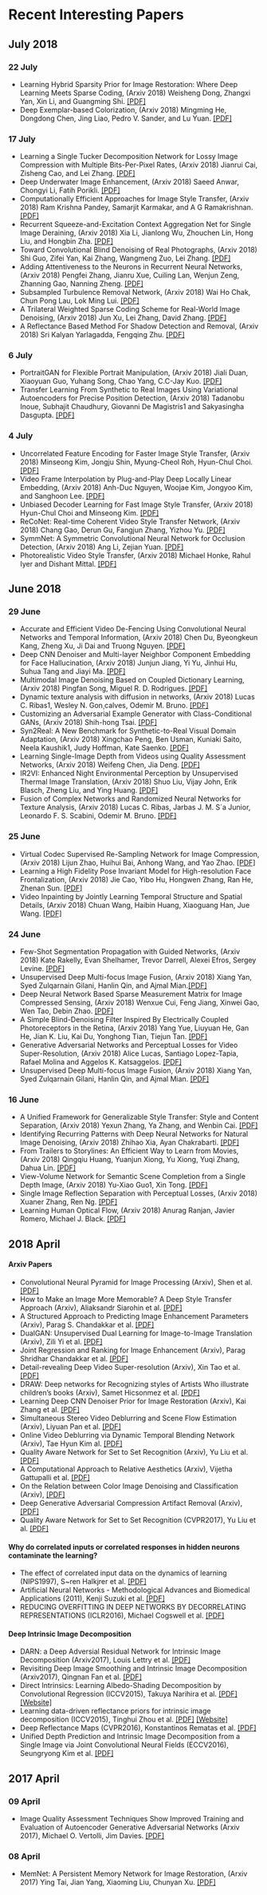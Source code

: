 # Recent Interesting Papers

## July 2018

### 22 July
   * Learning Hybrid Sparsity Prior for Image Restoration: Where Deep Learning Meets Sparse Coding, (Arxiv 2018) Weisheng Dong, Zhangxi Yan, Xin Li, and Guangming Shi. [[PDF]](https://arxiv.org/pdf/1807.06920.pdf)
   * Deep Exemplar-based Colorization, (Arxiv 2018) Mingming He, Dongdong Chen, Jing Liao, Pedro V. Sander, and Lu Yuan. [[PDF]](https://arxiv.org/pdf/1807.06587.pdf)
   
### 17 July
   * Learning a Single Tucker Decomposition Network for Lossy Image Compression with Multiple Bits-Per-Pixel Rates, (Arxiv 2018) Jianrui Cai, Zisheng Cao, and Lei Zhang. [[PDF]](https://arxiv.org/pdf/1807.03470.pdf)
   * Deep Underwater Image Enhancement, (Arxiv 2018) Saeed Anwar, Chongyi Li, Fatih Porikli. [[PDF]](https://arxiv.org/pdf/1807.03528.pdf)
   * Computationally Efficient Approaches for Image Style Transfer, (Arxiv 2018) Ram Krishna Pandey, Samarjit Karmakar, and A G Ramakrishnan. [[PDF]](https://arxiv.org/pdf/1807.05927.pdf)
   * Recurrent Squeeze-and-Excitation Context Aggregation Net for Single Image Deraining, (Arxiv 2018) Xia Li, Jianlong Wu, Zhouchen Lin, Hong Liu, and Hongbin Zha. [[PDF]](https://arxiv.org/pdf/1807.05698.pdf)
   * Toward Convolutional Blind Denoising of Real Photographs, (Arxiv 2018) Shi Guo, Zifei Yan, Kai Zhang, Wangmeng Zuo, Lei Zhang. [[PDF]](https://arxiv.org/pdf/1807.04686.pdf)
   * Adding Attentiveness to the Neurons in Recurrent Neural Networks, (Arxiv 2018) Pengfei Zhang, Jianru Xue, Cuiling Lan, Wenjun Zeng, Zhanning Gao, Nanning Zheng. [[PDF]](https://arxiv.org/pdf/1807.04445.pdf)
   * Subsampled Turbulence Removal Network, (Arxiv 2018) Wai Ho Chak, Chun Pong Lau, Lok Ming Lui. [[PDF]](https://arxiv.org/pdf/1807.04418.pdf)
   * A Trilateral Weighted Sparse Coding Scheme for Real-World Image Denoising, (Arxiv 2018) Jun Xu, Lei Zhang, David Zhang. [[PDF]](https://arxiv.org/pdf/1807.04364.pdf)
   * A Reflectance Based Method For Shadow Detection and Removal, (Arxiv 2018) Sri Kalyan Yarlagadda, Fengqing Zhu. [[PDF]](https://arxiv.org/pdf/1807.04352.pdf)

### 6 July
   * PortraitGAN for Flexible Portrait Manipulation, (Arxiv 2018) Jiali Duan, Xiaoyuan Guo, Yuhang Song, Chao Yang, C.C-Jay Kuo. [[PDF]](https://arxiv.org/pdf/1807.01826.pdf)
   * Transfer Learning From Synthetic to Real Images Using Variational Autoencoders for Precise Position Detection, (Arxiv 2018) Tadanobu Inoue, Subhajit Chaudhury, Giovanni De Magistris1 and Sakyasingha Dasgupta. [[PDF]](https://arxiv.org/pdf/1807.01990.pdf)
   
### 4 July
   * Uncorrelated Feature Encoding for Faster Image Style Transfer, (Arxiv 2018) Minseong Kim, Jongju Shin, Myung-Cheol Roh, Hyun-Chul Choi. [[PDF]](https://arxiv.org/pdf/1807.01493.pdf)
   * Video Frame Interpolation by Plug-and-Play Deep Locally Linear Embedding, (Arxiv 2018) Anh-Duc Nguyen, Woojae Kim, Jongyoo Kim, and Sanghoon Lee. [[PDF]](https://arxiv.org/pdf/1807.01462.pdf)
   * Unbiased Decoder Learning for Fast Image Style Transfer, (Arxiv 2018) Hyun-Chul Choi and Minseong Kim. [[PDF]](https://arxiv.org/ftp/arxiv/papers/1807/1807.01424.pdf)
   * ReCoNet: Real-time Coherent Video Style Transfer Network, (Arxiv 2018) Chang Gao, Derun Gu, Fangjun Zhang, Yizhou Yu. [[PDF]](https://arxiv.org/pdf/1807.01197.pdf)
   * SymmNet: A Symmetric Convolutional Neural Network for Occlusion Detection, (Arxiv 2018) Ang Li, Zejian Yuan. [[PDF]](https://arxiv.org/pdf/1807.00959.pdf)
   * Photorealistic Video Style Transfer, (Arxiv 2018) Michael Honke, Rahul Iyer and Dishant Mittal. [[PDF]](https://arxiv.org/pdf/1807.00273.pdf)

## June 2018

### 29 June
   * Accurate and Efficient Video De-Fencing Using Convolutional Neural Networks and Temporal Information, (Arxiv 2018) Chen Du, Byeongkeun Kang, Zheng Xu, Ji Dai and Truong Nguyen. [[PDF]](https://arxiv.org/pdf/1806.10781.pdf)
   * Deep CNN Denoiser and Multi-layer Neighbor Component Embedding for Face Hallucination, (Arxiv 2018) Junjun Jiang, Yi Yu, Jinhui Hu, Suhua Tang and Jiayi Ma. [[PDF]](https://arxiv.org/pdf/1806.10726.pdf)
   * Multimodal Image Denoising Based on Coupled Dictionary Learning, (Arxiv 2018) Pingfan Song, Miguel R. D. Rodrigues. [[PDF]](https://arxiv.org/pdf/1806.10678.pdf)
   * Dynamic texture analysis with diffusion in networks, (Arxiv 2018) Lucas C. Ribas1, Wesley N. Gon¸calves, Odemir M. Bruno. [[PDF]](https://arxiv.org/pdf/1806.10681.pdf)
   * Customizing an Adversarial Example Generator with Class-Conditional GANs, (Arxiv 2018) Shih-hong Tsai. [[PDF]](https://arxiv.org/pdf/1806.10496.pdf)
   * Syn2Real: A New Benchmark for Synthetic-to-Real Visual Domain Adaptation, (Arxiv 2018) Xingchao Peng, Ben Usman, Kuniaki Saito, Neela Kaushik1, Judy Hoffman, Kate Saenko. [[PDF]](https://arxiv.org/pdf/1806.09755.pdf)
   * Learning Single-Image Depth from Videos using Quality Assessment Networks, (Arxiv 2018) Weifeng Chen, Jia Deng. [[PDF]](https://arxiv.org/pdf/1806.09573.pdf)
   * IR2VI: Enhanced Night Environmental Perception by Unsupervised Thermal Image Translation, (Arxiv 2018) Shuo Liu, Vijay John, Erik Blasch, Zheng Liu, and Ying Huang. [[PDF]](https://arxiv.org/pdf/1806.09565.pdf)
   * Fusion of Complex Networks and Randomized Neural Networks for Texture Analysis, (Arxiv 2018) Lucas C. Ribas, Jarbas J. M. S´a Junior, Leonardo F. S. Scabini, Odemir M. Bruno. [[PDF]](https://arxiv.org/pdf/1806.09170.pdf)


### 25 June
   * Virtual Codec Supervised Re-Sampling Network for Image Compression, (Arxiv 2018) Lijun Zhao, Huihui Bai, Anhong Wang, and Yao Zhao. [[PDF]](https://arxiv.org/pdf/1806.08514.pdf)
   * Learning a High Fidelity Pose Invariant Model for High-resolution Face Frontalization, (Arxiv 2018) Jie Cao, Yibo Hu, Hongwen Zhang, Ran He, Zhenan Sun. [[PDF]](https://arxiv.org/pdf/1806.08472.pdf)
   * Video Inpainting by Jointly Learning Temporal Structure and Spatial Details, (Arxiv 2018) Chuan Wang, Haibin Huang, Xiaoguang Han, Jue Wang. [[PDF]](https://arxiv.org/pdf/1806.08482.pdf)

### 24 June
   * Few-Shot Segmentation Propagation with Guided Networks, (Arxiv 2018) Kate Rakelly, Evan Shelhamer, Trevor Darrell, Alexei Efros, Sergey Levine. [[PDF]](https://arxiv.org/pdf/1806.07373.pdf)
   * Unsupervised Deep Multi-focus Image Fusion, (Arxiv 2018) Xiang Yan, Syed Zulqarnain Gilani, Hanlin Qin, and Ajmal Mian.[[PDF]](https://arxiv.org/pdf/1806.07272.pdf)
   * Deep Neural Network Based Sparse Measurement Matrix for Image Compressed Sensing, (Arxiv 2018) Wenxue Cui, Feng Jiang, Xinwei Gao, Wen Tao, Debin Zhao. [[PDF]](https://arxiv.org/pdf/1806.07026.pdf)
   * A Simple Blind-Denoising Filter Inspired By Electrically Coupled Photoreceptors in the Retina, (Arxiv 2018) Yang Yue, Liuyuan He, Gan He, Jian K. Liu, Kai Du, Yonghong Tian, Tiejun Tan. [[PDF]](https://arxiv.org/pdf/1806.05882.pdf)
   * Generative Adversarial Networks and Perceptual Losses for Video Super-Resolution, (Arxiv 2018) Alice Lucas, Santiago Lopez-Tapia, Rafael Molina and Aggelos K. Katsaggelos. [[PDF]](https://arxiv.org/ftp/arxiv/papers/1806/1806.05764.pdf)
   * Unsupervised Deep Multi-focus Image Fusion, (Arxiv 2018) Xiang Yan, Syed Zulqarnain Gilani, Hanlin Qin, and Ajmal Mian. [[PDF]](https://arxiv.org/pdf/1806.07272.pdf)

### 16 June
   * A Unified Framework for Generalizable Style Transfer: Style and Content Separation, (Arxiv 2018) Yexun Zhang, Ya Zhang, and Wenbin Cai. [[PDF]](https://arxiv.org/pdf/1806.05173.pdf)
   * Identifying Recurring Patterns with Deep Neural Networks for Natural Image Denoising, (Arxiv 2018) Zhihao Xia, Ayan Chakrabarti. [[PDF]](https://arxiv.org/pdf/1806.05229.pdf)
   * From Trailers to Storylines: An Efficient Way to Learn from Movies, (Arxiv 2018) Qingqiu Huang, Yuanjun Xiong, Yu Xiong, Yuqi Zhang, Dahua Lin. [[PDF]](https://arxiv.org/pdf/1806.05341.pdf)
   * View-Volume Network for Semantic Scene Completion from a Single Depth Image, (Arxiv 2018) Yu-Xiao Guo1, Xin Tong. [[PDF]](https://arxiv.org/pdf/1806.05361.pdf)
   * Single Image Reflection Separation with Perceptual Losses, (Arxiv 2018) Xuaner Zhang, Ren Ng. [[PDF]](https://arxiv.org/pdf/1806.05376.pdf)
   * Learning Human Optical Flow, (Arxiv 2018) Anurag Ranjan, Javier Romero, Michael J. Black. [[PDF]](https://arxiv.org/pdf/1806.05666.pdf)
   


## 2018 April
#### Arxiv Papers
 * Convolutional Neural Pyramid for Image Processing (Arxiv), Shen et al. [[PDF]](https://arxiv.org/pdf/1704.02071.pdf)
 * How to Make an Image More Memorable? A Deep Style Transfer Approach (Arxiv), Aliaksandr Siarohin et al. [[PDF]](https://arxiv.org/pdf/1704.01745.pdf)
 * A Structured Approach to Predicting Image Enhancement Parameters (Arxiv), Parag S. Chandakkar et al. [[PDF]](https://arxiv.org/pdf/1704.01249.pdf)
 * DualGAN: Unsupervised Dual Learning for Image-to-Image Translation (Arxiv), Zili Yi et al. [[PDF]](https://arxiv.org/pdf/1704.02510.pdf)
 * Joint Regression and Ranking for Image Enhancement (Arxiv), Parag Shridhar Chandakkar et al. [[PDF]](https://arxiv.org/pdf/1704.01235.pdf)
 * Detail-revealing Deep Video Super-resolution (Arxiv), Xin Tao et al. [[PDF]](https://arxiv.org/pdf/1704.02738.pdf)
 * DRAW: Deep networks for Recognizing styles of Artists Who illustrate children’s books (Arxiv), Samet Hicsonmez et al. [[PDF]](https://arxiv.org/pdf/1704.03057.pdf)
 * Learning Deep CNN Denoiser Prior for Image Restoration (Arxiv), Kai Zhang et al. [[PDF]](https://arxiv.org/pdf/1704.03264.pdf) 
 * Simultaneous Stereo Video Deblurring and Scene Flow Estimation (Arxiv), Liyuan Pan et al. [[PDF]](https://arxiv.org/pdf/1704.03273.pdf)
 * Online Video Deblurring via Dynamic Temporal Blending Network (Arxiv), Tae Hyun Kim al. [[PDF]](https://arxiv.org/pdf/1704.03285.pdf)
 * Quality Aware Network for Set to Set Recognition (Arxiv), Yu Liu et al. [[PDF]](https://arxiv.org/pdf/1704.03373.pdf)
 * A Computational Approach to Relative Aesthetics (Arxiv), Vijetha Gattupalli et al. [[PDF]](https://arxiv.org/pdf/1704.01248.pdf)
 * On the Relation between Color Image Denoising and Classification (Arxiv), [[PDF]](https://arxiv.org/pdf/1704.01372.pdf)
 * Deep Generative Adversarial Compression Artifact Removal (Arxiv), [[PDF]](https://arxiv.org/pdf/1704.02518.pdf)
 * Quality Aware Network for Set to Set Recognition (CVPR2017), Yu Liu et al. [[PDF]](https://arxiv.org/pdf/1704.03373.pdf) 
 
 #### Why do correlated inputs or correlated responses in hidden neurons contaminate the learning?
 * The effect of correlated input data on the dynamics of learning (NIPS1997), S~ren Halkjrer et al. [[PDF]](https://papers.nips.cc/paper/1254-the-effect-of-correlated-input-data-on-the-dynamics-of-learning.pdf)
 * Artificial Neural Networks - Methodological Advances and Biomedical Applications (2011), Kenji Suzuki et al. [[PDF]](https://cdn.intechopen.com/pdfs-wm/14882.pdf)
 * REDUCING OVERFITTING IN DEEP NETWORKS BY DECORRELATING REPRESENTATIONS (ICLR2016), Michael Cogswell et al. [[PDF]](https://arxiv.org/pdf/1511.06068.pdf)
 
 #### Deep Intrinsic Image Decomposition
 * DARN: a Deep Adversial Residual Network for Intrinsic Image Decomposition (Arxiv2017), Louis Lettry et al. [[PDF]](https://arxiv.org/pdf/1612.07899.pdf)
 * Revisiting Deep Image Smoothing and Intrinsic Image Decomposition (Arxiv2017), Qingnan Fan et al. [[PDF]](https://arxiv.org/pdf/1701.02965.pdf)
 * Direct Intrinsics: Learning Albedo-Shading Decomposition by Convolutional Regression (ICCV2015), Takuya Narihira et al. [[PDF]](http://www.cv-foundation.org/openaccess/content_iccv_2015/papers/Narihira_Direct_Intrinsics_Learning_ICCV_2015_paper.pdf) [[Website]](https://github.com/tnarihi/direct-intrinsics)
  * Learning data-driven reflectance priors for intrinsic image decomposition (ICCV2015), Tinghui Zhou et al. [[PDF]](https://people.eecs.berkeley.edu/~tinghuiz/papers/iccv15_lrp.pdf) [[Website]](https://github.com/tinghuiz/learn-reflectance)
  * Deep Reflectance Maps (CVPR2016), Konstantinos Rematas et al. [[PDF]](http://www.cv-foundation.org/openaccess/content_cvpr_2016/papers/Rematas_Deep_Reflectance_Maps_CVPR_2016_paper.pdf)
  * Unified Depth Prediction and Intrinsic Image Decomposition from a Single Image via Joint Convolutional Neural Fields (ECCV2016), Seungryong Kim et al. [[PDF]](http://diml.yonsei.ac.kr/~srkim/publication/JCNF_ECCV2016.pdf)

## 2017 April

### 09 April
   * Image Quality Assessment Techniques Show Improved Training and Evaluation of Autoencoder Generative Adversarial Networks (Arxiv 2017), Michael O. Vertolli, Jim Davies. [[PDF]](https://arxiv.org/pdf/1708.02237.pdf)

### 08 April
   * MemNet: A Persistent Memory Network for Image Restoration, (Arxiv 2017) Ying Tai, Jian Yang, Xiaoming Liu, Chunyan Xu. [[PDF]](https://arxiv.org/pdf/1708.02209.pdf)
   


